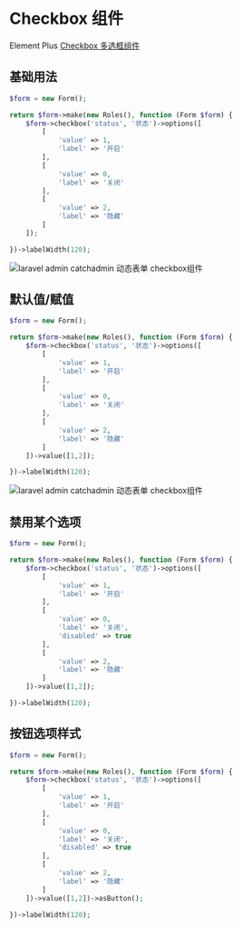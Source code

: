 # Checkbox 组件

Element Plus [Checkbox 多选框组件](https://element-plus.org/zh-CN/component/checkbox.html)

## 基础用法

```php
$form = new Form();

return $form->make(new Roles(), function (Form $form) {
    $form->checkbox('status', '状态')->options([
        [
            'value' => 1,
            'label' => '开启'
        ],
        [
            'value' => 0,
            'label' => '关闭'
        ],
        [
            'value' => 2,
            'label' => '隐藏'
        ]
    ]);

})->labelWidth(120);
```

![laravel admin catchadmin 动态表单 checkbox组件](/docs/assets/images/checkbox.jpg)

## 默认值/赋值

```php
$form = new Form();

return $form->make(new Roles(), function (Form $form) {
    $form->checkbox('status', '状态')->options([
        [
            'value' => 1,
            'label' => '开启'
        ],
        [
            'value' => 0,
            'label' => '关闭'
        ],
        [
            'value' => 2,
            'label' => '隐藏'
        ]
    ])->value([1,2]);

})->labelWidth(120);
```

![laravel admin catchadmin 动态表单 checkbox组件](/docs/assets/images/checkbox1.jpg)

## 禁用某个选项

```php
$form = new Form();

return $form->make(new Roles(), function (Form $form) {
    $form->checkbox('status', '状态')->options([
        [
            'value' => 1,
            'label' => '开启'
        ],
        [
            'value' => 0,
            'label' => '关闭',
            'disabled' => true
        ],
        [
            'value' => 2,
            'label' => '隐藏'
        ]
    ])->value([1,2]);

})->labelWidth(120);
```

## 按钮选项样式

```php
$form = new Form();

return $form->make(new Roles(), function (Form $form) {
    $form->checkbox('status', '状态')->options([
        [
            'value' => 1,
            'label' => '开启'
        ],
        [
            'value' => 0,
            'label' => '关闭',
            'disabled' => true
        ],
        [
            'value' => 2,
            'label' => '隐藏'
        ]
    ])->value([1,2])->asButton();

})->labelWidth(120);
```
